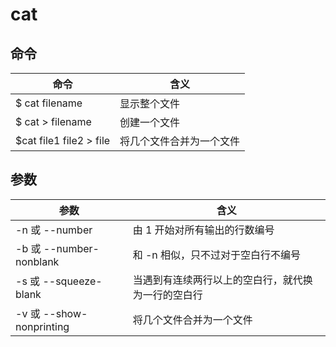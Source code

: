 # cat

## 命令

命令                      | 含义
----------------------- | ------------
$ cat filename          | 显示整个文件
$ cat > filename        | 创建一个文件
$cat file1 file2 > file | 将几个文件合并为一个文件

## 参数

参数                      | 含义
----------------------- | -------------------------
-n 或 --number           | 由 1 开始对所有输出的行数编号
-b 或 --number-nonblank  | 和 -n 相似，只不过对于空白行不编号
-s 或 --squeeze-blank    | 当遇到有连续两行以上的空白行，就代换为一行的空白行
-v 或 --show-nonprinting | 将几个文件合并为一个文件

